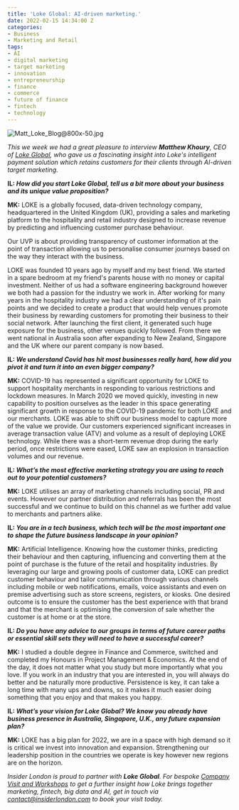 ```yaml
---
title: 'Loke Global: AI-driven marketing.'
date: 2022-02-15 14:34:00 Z
categories:
- Business
- Marketing and Retail
tags:
- AI
- digital marketing
- target marketing
- innovation
- entrepreneurship
- finance
- commerce
- future of finance
- fintech
- technology
---
```


![Matt_Loke_Blog@800x-50.jpg](/uploads/Matt_Loke_Blog@800x-50.jpg)

*This we week we had a great pleasure to 
interview **Matthew Khoury**, CEO of [Loke Global](https://loke.global/), who gave us a fascinating insight into Loke's intelligent payment solution which retains customers for their clients through AI-driven target marketing.*


**IL: *How did you start Loke Global, tell us a bit more about your business and its unique value proposition?***

**MK:** LOKE is a globally focused, data-driven technology company, headquartered in the United Kingdom (UK), providing a sales and marketing platform to the hospitality and retail industry designed to increase revenue by predicting and influencing customer purchase behaviour. 

Our UVP is about providing transparency of customer information at the point of transaction allowing us to personalise consumer journeys based on the way they interact with the business. 

LOKE was founded 10 years ago by myself and my best friend. We started in a spare bedroom at my friend's parents house with no money or capital investment. Neither of us had a software engineering background however we both had a passion for the industry we work in. After working for many years in the hospitality industry we had a clear understanding of it's pain points and we decided to create a product that would help venues promote their business by rewarding customers for promoting their business to their social network. After launching the first client, it generated such huge exposure for the business, other venues quickly followed. From there we went national in Australia soon after expanding to New Zealand, Singapore and the UK where our parent company is now based.

**IL: *We understand Covid has hit most businesses really hard, how did you pivot it and turn it into an even bigger company?***

**MK:** COVID-19 has represented a significant opportunity for LOKE to support hospitality merchants in responding to various restrictions and lockdown measures.
In March 2020 we moved quickly, investing in new capability to position ourselves as the leader in this space generating significant growth in response to the COVID-19 pandemic for both LOKE and our merchants. LOKE was able to shift our business model to capture more of the value we provide. Our customers experienced significant increases in average transaction value (ATV) and volume as a result of deploying LOKE technology. While there was a short-term revenue drop during the early period, once restrictions were eased, LOKE saw an explosion in transaction volumes and our revenue. 

**IL: *What’s the most effective marketing strategy you are using to reach out to your potential customers?***

**MK:** LOKE utilises an array of marketing channels including social, PR and events. However our partner distribution and referrals has been the most successful and we continue to build on this channel as we further add value to merchants and partners alike. 

**IL: *You are in a tech business, which tech will be the most important one to shape the future business landscape in your opinion?***

**MK:** Artificial Intelligence. Knowing how the customer thinks, predicting their behaviour and then capturing, influencing and converting them at the point of purchase is the future of the retail and hospitality industries. By leveraging our large and growing pools of customer data, LOKE can predict customer behaviour and tailor communication through various channels including mobile or web notifications, emails, voice assistants and even on premise advertising such as store screens, registers, or kiosks.
One desired outcome is to ensure the customer has the best experience with that brand and that the merchant is optimising the conversion of sale whether the customer is at home or at the store. 

**IL: *Do you have any advice to our groups in terms of future career paths or essential skill sets they will need to have a successful career?***

**MK:** I studied a double degree in Finance and Commerce, switched and completed my Honours in Project Management & Economics. At the end of the day, it does not matter what you study but more importantly what you love. If you work in an industry that you are interested in, you will always do better and be naturally more productive. Persistence is key, it can take a long time with many ups and downs, so it makes it much easier doing something that you enjoy and that makes you happy. 

**IL: *What’s your vision for Loke Global? We know you already have business presence in Australia, Singapore, U.K., any future expansion plan?***

**MK:** LOKE has a big plan for 2022, we are in a space with high demand so it is critical we invest into innovation and expansion. Strengthening our leadership position in the countries we operate is key however new regions are on the horizon. 

*Insider London is proud to partner with **Loke Global**. For bespoke [Company Visit and Workshops](https://www.insiderlondon.com/london/company-visits/) to get a further insight how Loke brings together marketing, fintech, big data and AI, get in touch via <a href="mailto:contact@insiderlondon.com">contact@insiderlondon.com</a> to book your visit today.*

